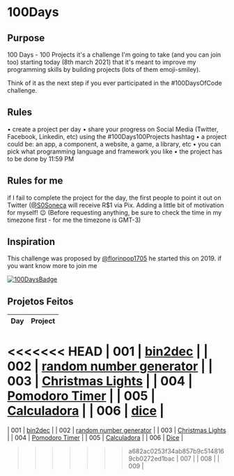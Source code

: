 # 100Days

## Purpose

100 Days - 100 Projects it's a challenge I'm going to take (and you can join too) starting today (8th march 2021) that it's meant to improve my programming skills by building projects (lots of them emoji-smiley).

Think of it as the next step if you ever participated in the #100DaysOfCode challenge.

## Rules

• create a project per day
• share your progress on Social Media (Twitter, Facebook, Linkedin, etc) using the #100Days100Projects hashtag
• a project could be: an app, a component, a website, a game, a library, etc
• you can pick what programming language and framework you like
• the project has to be done by 11:59 PM

## Rules for me

if I fail to complete the project for the day, the first people to point it out on Twitter ([@S0Soneca](https://twitter.com/S0Soneca) will receive R$1 via Pix. Adding a little bit of motivation for myself! 😉 (Before requesting anything, be sure to check the time in my timezone first - for me the timezone is GMT-3)

## Inspiration

This challenge was proposed by [@florinpop1705](https://twitter.com/florinpop1705) he started this on 2019. if you want know more to join me

[![100DaysBadge](https://img.shields.io/badge/100DaysChallenge-9732a8)](https://www.florin-pop.com/blog/2019/09/100-days-100-projects/)

## Projetos Feitos

| Day | Project                                                                           |
| --- | --------------------------------------------------------------------------------- |
<<<<<<< HEAD
| 001 | [bin2dec](https://sones-100days.netlify.app/bin2dec/bin2dec.html)                 |
| 002 | [random number generator](https://sones-100days.netlify.app/randomnumber/random)  |
| 003 | [Christmas Lights](https://sones-100days.netlify.app/christmaslights/lights.html) |
| 004 | [Pomodoro Timer](https://sones-100days.netlify.app/pomodoro/pomodoro.html)        |
| 005 | [Calculadora](https://sones-100days.netlify.app/calculator/calculator.html)        |
| 006 | [dice](https://sones-100days.netlify.app/dicegame/dice.html)        |
=======
| 001 | [bin2dec](https://s0nes.github.io/100Days/bin2dec/bin2dec.html)                 |
| 002 | [random number generator](https://s0nes.github.io/100Days/randomnumber/random)  |
| 003 | [Christmas Lights](https://s0nes.github.io/100Days/christmaslights/lights.html) |
| 004 | [Pomodoro Timer](https://s0nes.github.io/100Dayspomodoro/pomodoro.html)        |
| 005 | [Calculadora](https://s0nes.github.io/100Days/calculator/calculator.html)        |
| 006 | [Dice](https://s0nes.github.io/100Days/DiceGame/dice.html)        |
>>>>>>> a682ac0253f34ab857b9c5148169cb0272ed1bac
| 007 |
| 008 |
| 009 |
